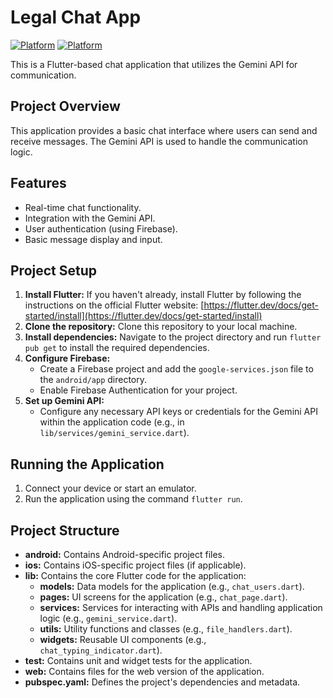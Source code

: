 # Legal Chat App

[![Platform](https://img.shields.io/badge/Platform-Flutter-blue.svg)](https://flutter.dev/)
[![Platform](https://img.shields.io/badge/Platform-Android-green.svg)](https://developer.android.com/)

This is a Flutter-based chat application that utilizes the Gemini API for communication. 

## Project Overview

This application provides a basic chat interface where users can send and receive messages. The Gemini API is used to handle the communication logic. 

## Features

- Real-time chat functionality.
- Integration with the Gemini API.
- User authentication (using Firebase).
- Basic message display and input.

## Project Setup

1. **Install Flutter:** If you haven't already, install Flutter by following the instructions on the official Flutter website: [https://flutter.dev/docs/get-started/install](https://flutter.dev/docs/get-started/install)
2. **Clone the repository:** Clone this repository to your local machine.
3. **Install dependencies:** Navigate to the project directory and run `flutter pub get` to install the required dependencies.
4. **Configure Firebase:**
   - Create a Firebase project and add the `google-services.json` file to the `android/app` directory.
   - Enable Firebase Authentication for your project.
5. **Set up Gemini API:** 
    - Configure any necessary API keys or credentials for the Gemini API within the application code (e.g., in `lib/services/gemini_service.dart`).

## Running the Application

1. Connect your device or start an emulator.
2. Run the application using the command `flutter run`.

## Project Structure

- **android:** Contains Android-specific project files.
- **ios:** Contains iOS-specific project files (if applicable).
- **lib:** Contains the core Flutter code for the application:
    - **models:** Data models for the application (e.g., `chat_users.dart`).
    - **pages:** UI screens for the application (e.g., `chat_page.dart`).
    - **services:** Services for interacting with APIs and handling application logic (e.g., `gemini_service.dart`).
    - **utils:** Utility functions and classes (e.g., `file_handlers.dart`).
    - **widgets:** Reusable UI components (e.g., `chat_typing_indicator.dart`).
- **test:** Contains unit and widget tests for the application.
- **web:** Contains files for the web version of the application.
- **pubspec.yaml:** Defines the project's dependencies and metadata.




